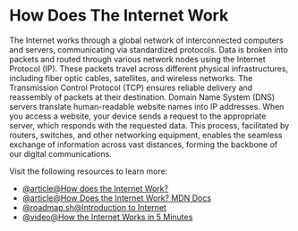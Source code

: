 # How Does The Internet Work

The Internet works through a global network of interconnected computers and servers, communicating via standardized protocols. Data is broken into packets and routed through various network nodes using the Internet Protocol (IP). These packets travel across different physical infrastructures, including fiber optic cables, satellites, and wireless networks. The Transmission Control Protocol (TCP) ensures reliable delivery and reassembly of packets at their destination. Domain Name System (DNS) servers translate human-readable website names into IP addresses. When you access a website, your device sends a request to the appropriate server, which responds with the requested data. This process, facilitated by routers, switches, and other networking equipment, enables the seamless exchange of information across vast distances, forming the backbone of our digital communications.

Visit the following resources to learn more:

- [@article@How does the Internet Work?](https://cs.fyi/guide/how-does-internet-work)
- [@article@How Does the Internet Work? MDN Docs](https://developer.mozilla.org/en-US/docs/Learn/Common_questions/How_does_the_Internet_work)
- [@roadmap.sh@Introduction to Internet](/guides/what-is-internet)
- [@video@How the Internet Works in 5 Minutes](https://www.youtube.com/watch?v=7_LPdttKXPc)
